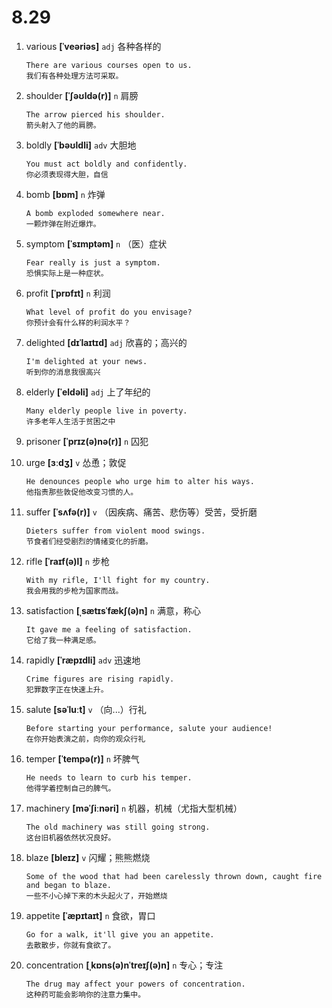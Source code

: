 # 8.29









1. various **[ˈveəriəs]** `adj` 各种各样的
    ```
    There are various courses open to us.
    我们有各种处理方法可采取。
    ```

2. shoulder **[ˈʃəʊldə(r)]** `n` 肩膀
    ```
    The arrow pierced his shoulder.
    箭头射入了他的肩膀。
    ```

3. boldly **[ˈbəʊldli]** `adv` 大胆地
    ```
    You must act boldly and confidently.
    你必须表现得大胆，自信
    ```

4. bomb **[bɒm]** `n` 炸弹
    ```
    A bomb exploded somewhere near.
    一颗炸弹在附近爆炸。
    ```

5. symptom **[ˈsɪmptəm]** `n` （医）症状
    ```
    Fear really is just a symptom.
    恐惧实际上是一种症状。
    ```

6. profit **[ˈprɒfɪt]** `n` 利润
    ```
    What level of profit do you envisage?
    你预计会有什么样的利润水平？
    ```

7. delighted **[dɪˈlaɪtɪd]** `adj` 欣喜的；高兴的
    ```
    I'm delighted at your news.
    听到你的消息我很高兴
    ```

8. elderly **[ˈeldəli]** `adj` 上了年纪的
    ```
    Many elderly people live in poverty.
    许多老年人生活于贫困之中
    ```

9. prisoner **[ˈprɪz(ə)nə(r)]** `n` 囚犯

10. urge **[ɜːdʒ]** `v` 怂恿；敦促
    ```
    He denounces people who urge him to alter his ways.
    他指责那些敦促他改变习惯的人。
    ```

11. suffer **[ˈsʌfə(r)]** `v` （因疾病、痛苦、悲伤等）受苦，受折磨
    ```
    Dieters suffer from violent mood swings.
    节食者们经受剧烈的情绪变化的折磨。
    ```

12. rifle **[ˈraɪf(ə)l]** `n` 步枪
    ```
    With my rifle, I'll fight for my country.
    我会用我的步枪为国家而战。
    ```

13. satisfaction **[ˌsætɪsˈfækʃ(ə)n]** `n` 满意，称心
    ```
    It gave me a feeling of satisfaction.
    它给了我一种满足感。
    ```

14. rapidly **[ˈræpɪdli]** `adv` 迅速地
    ```
    Crime figures are rising rapidly.
    犯罪数字正在快速上升。
    ```

15. salute **[səˈluːt]** `v` （向...）行礼
    ```
    Before starting your performance, salute your audience!
    在你开始表演之前，向你的观众行礼
    ```

16. temper **[ˈtempə(r)]** `n` 坏脾气
    ```
    He needs to learn to curb his temper.
    他得学着控制自己的脾气。
    ```

17. machinery **[məˈʃiːnəri]** `n` 机器，机械（尤指大型机械）
    ```
    The old machinery was still going strong.
    这台旧机器依然状况良好。
    ```

18. blaze **[bleɪz]** `v` 闪耀；熊熊燃烧
    ```
    Some of the wood that had been carelessly thrown down, caught fire and began to blaze.
    一些不小心掉下来的木头起火了，开始燃烧
    ```

19. appetite **[ˈæpɪtaɪt]** `n` 食欲，胃口
    ```
    Go for a walk, it'll give you an appetite.
    去散散步，你就有食欲了。
    ```

20. concentration **[ˌkɒns(ə)nˈtreɪʃ(ə)n]** `n` 专心；专注
    ```
    The drug may affect your powers of concentration.
    这种药可能会影响你的注意力集中。
    ```
